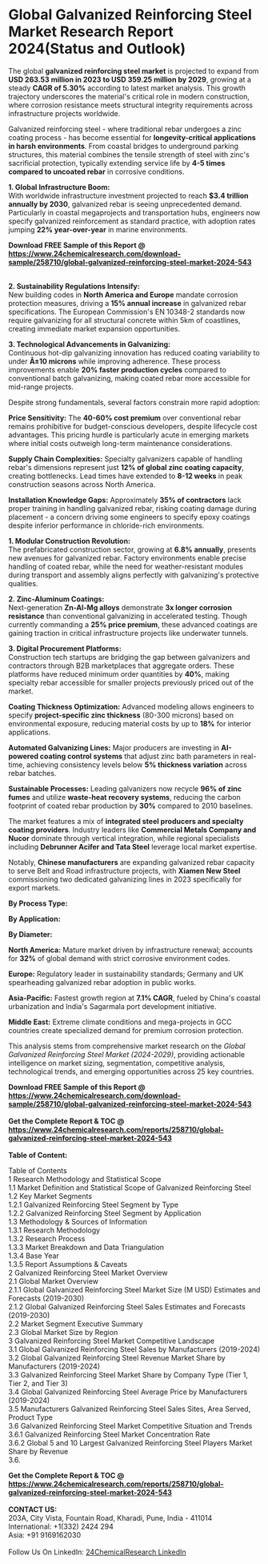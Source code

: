 <h1>Global Galvanized Reinforcing Steel Market Research Report 2024(Status and Outlook)</h1><p>The global <strong>galvanized reinforcing steel market</strong> is projected to expand from <strong>USD 263.53 million in 2023 to USD 359.25 million by 2029</strong>, growing at a steady <strong>CAGR of 5.30%</strong> according to latest market analysis. This growth trajectory underscores the material's critical role in modern construction, where corrosion resistance meets structural integrity requirements across infrastructure projects worldwide.</p><p>Galvanized reinforcing steel - where traditional rebar undergoes a zinc coating process - has become essential for <strong>longevity-critical applications in harsh environments</strong>. From coastal bridges to underground parking structures, this material combines the tensile strength of steel with zinc's sacrificial protection, typically extending service life by <strong>4-5 times compared to uncoated rebar</strong> in corrosive conditions.</p><p><strong>1. Global Infrastructure Boom:</strong><br>
With worldwide infrastructure investment projected to reach <strong>$3.4 trillion annually by 2030</strong>, galvanized rebar is seeing unprecedented demand. Particularly in coastal megaprojects and transportation hubs, engineers now specify galvanized reinforcement as standard practice, with adoption rates jumping <strong>22% year-over-year</strong> in marine environments.</p><div><b>Download FREE Sample of this Report @ 
            <a href="https://www.24chemicalresearch.com/download-sample/258710/global-galvanized-reinforcing-steel-market-2024-543">
            https://www.24chemicalresearch.com/download-sample/258710/global-galvanized-reinforcing-steel-market-2024-543</a></b></div><br><p><strong>2. Sustainability Regulations Intensify:</strong><br>
New building codes in <strong>North America and Europe</strong> mandate corrosion protection measures, driving a <strong>15% annual increase</strong> in galvanized rebar specifications. The European Commission's EN 10348-2 standards now require galvanizing for all structural concrete within 5km of coastlines, creating immediate market expansion opportunities.</p><p><strong>3. Technological Advancements in Galvanizing:</strong><br>
Continuous hot-dip galvanizing innovation has reduced coating variability to under <strong>Â±10 microns</strong> while improving adherence. These process improvements enable <strong>20% faster production cycles</strong> compared to conventional batch galvanizing, making coated rebar more accessible for mid-range projects.</p><p>Despite strong fundamentals, several factors constrain more rapid adoption:</p><p><strong>Price Sensitivity:</strong> The <strong>40-60% cost premium</strong> over conventional rebar remains prohibitive for budget-conscious developers, despite lifecycle cost advantages. This pricing hurdle is particularly acute in emerging markets where initial costs outweigh long-term maintenance considerations.</p><p><strong>Supply Chain Complexities:</strong> Specialty galvanizers capable of handling rebar's dimensions represent just <strong>12% of global zinc coating capacity</strong>, creating bottlenecks. Lead times have extended to <strong>8-12 weeks</strong> in peak construction seasons across North America.</p><p><strong>Installation Knowledge Gaps:</strong> Approximately <strong>35% of contractors</strong> lack proper training in handling galvanized rebar, risking coating damage during placement - a concern driving some engineers to specify epoxy coatings despite inferior performance in chloride-rich environments.</p><p><strong>1. Modular Construction Revolution:</strong><br>
The prefabricated construction sector, growing at <strong>6.8% annually</strong>, presents new avenues for galvanized rebar. Factory environments enable precise handling of coated rebar, while the need for weather-resistant modules during transport and assembly aligns perfectly with galvanizing's protective qualities.</p><p><strong>2. Zinc-Aluminum Coatings:</strong><br>
Next-generation <strong>Zn-Al-Mg alloys</strong> demonstrate <strong>3x longer corrosion resistance</strong> than conventional galvanizing in accelerated testing. Though currently commanding a <strong>25% price premium</strong>, these advanced coatings are gaining traction in critical infrastructure projects like underwater tunnels.</p><p><strong>3. Digital Procurement Platforms:</strong><br>
Construction tech startups are bridging the gap between galvanizers and contractors through B2B marketplaces that aggregate orders. These platforms have reduced minimum order quantities by <strong>40%</strong>, making specialty rebar accessible for smaller projects previously priced out of the market.</p><p><strong>Coating Thickness Optimization:</strong> Advanced modeling allows engineers to specify <strong>project-specific zinc thickness</strong> (80-300 microns) based on environmental exposure, reducing material costs by up to <strong>18%</strong> for interior applications.</p><p><strong>Automated Galvanizing Lines:</strong> Major producers are investing in <strong>AI-powered coating control systems</strong> that adjust zinc bath parameters in real-time, achieving consistency levels below <strong>5% thickness variation</strong> across rebar batches.</p><p><strong>Sustainable Processes:</strong> Leading galvanizers now recycle <strong>96% of zinc fumes</strong> and utilize <strong>waste-heat recovery systems</strong>, reducing the carbon footprint of coated rebar production by <strong>30%</strong> compared to 2010 baselines.</p><p>The market features a mix of <strong>integrated steel producers and specialty coating providers</strong>. Industry leaders like <strong>Commercial Metals Company and Nucor</strong> dominate through vertical integration, while regional specialists including <strong>Debrunner Acifer and Tata Steel</strong> leverage local market expertise.</p><p>Notably, <strong>Chinese manufacturers</strong> are expanding galvanized rebar capacity to serve Belt and Road infrastructure projects, with <strong>Xiamen New Steel</strong> commissioning two dedicated galvanizing lines in 2023 specifically for export markets.</p><p><strong>By Process Type:</strong></p><p><strong>By Application:</strong></p><p><strong>By Diameter:</strong></p><p><strong>North America:</strong> Mature market driven by infrastructure renewal; accounts for <strong>32%</strong> of global demand with strict corrosive environment codes.</p><p><strong>Europe:</strong> Regulatory leader in sustainability standards; Germany and UK spearheading galvanized rebar adoption in public works.</p><p><strong>Asia-Pacific:</strong> Fastest growth region at <strong>7.1% CAGR</strong>, fueled by China's coastal urbanization and India's Sagarmala port development initiative.</p><p><strong>Middle East:</strong> Extreme climate conditions and mega-projects in GCC countries create specialized demand for premium corrosion protection.</p><p>This analysis stems from comprehensive market research on the <em>Global Galvanized Reinforcing Steel Market (2024-2029)</em>, providing actionable intelligence on market sizing, segmentation, competitive analysis, technological trends, and emerging opportunities across 25 key countries.</p><div><b>Download FREE Sample of this Report @ 
            <a href="https://www.24chemicalresearch.com/download-sample/258710/global-galvanized-reinforcing-steel-market-2024-543">
            https://www.24chemicalresearch.com/download-sample/258710/global-galvanized-reinforcing-steel-market-2024-543</a></b></div><br><div><b>Get the Complete Report & TOC @ 
            <a href="https://www.24chemicalresearch.com/reports/258710/global-galvanized-reinforcing-steel-market-2024-543">
            https://www.24chemicalresearch.com/reports/258710/global-galvanized-reinforcing-steel-market-2024-543</a></b></div><br>
            <b>Table of Content:</b><p>Table of Contents<br />
1 Research Methodology and Statistical Scope<br />
1.1 Market Definition and Statistical Scope of Galvanized Reinforcing Steel<br />
1.2 Key Market Segments<br />
1.2.1 Galvanized Reinforcing Steel Segment by Type<br />
1.2.2 Galvanized Reinforcing Steel Segment by Application<br />
1.3 Methodology & Sources of Information<br />
1.3.1 Research Methodology<br />
1.3.2 Research Process<br />
1.3.3 Market Breakdown and Data Triangulation<br />
1.3.4 Base Year<br />
1.3.5 Report Assumptions & Caveats<br />
2 Galvanized Reinforcing Steel Market Overview<br />
2.1 Global Market Overview<br />
2.1.1 Global Galvanized Reinforcing Steel Market Size (M USD) Estimates and Forecasts (2019-2030)<br />
2.1.2 Global Galvanized Reinforcing Steel Sales Estimates and Forecasts (2019-2030)<br />
2.2 Market Segment Executive Summary<br />
2.3 Global Market Size by Region<br />
3 Galvanized Reinforcing Steel Market Competitive Landscape<br />
3.1 Global Galvanized Reinforcing Steel Sales by Manufacturers (2019-2024)<br />
3.2 Global Galvanized Reinforcing Steel Revenue Market Share by Manufacturers (2019-2024)<br />
3.3 Galvanized Reinforcing Steel Market Share by Company Type (Tier 1, Tier 2, and Tier 3)<br />
3.4 Global Galvanized Reinforcing Steel Average Price by Manufacturers (2019-2024)<br />
3.5 Manufacturers Galvanized Reinforcing Steel Sales Sites, Area Served, Product Type<br />
3.6 Galvanized Reinforcing Steel Market Competitive Situation and Trends<br />
3.6.1 Galvanized Reinforcing Steel Market Concentration Rate<br />
3.6.2 Global 5 and 10 Largest Galvanized Reinforcing Steel Players Market Share by Revenue<br />
3.6.</p><div><b>Get the Complete Report & TOC @ 
            <a href="https://www.24chemicalresearch.com/reports/258710/global-galvanized-reinforcing-steel-market-2024-543">
            https://www.24chemicalresearch.com/reports/258710/global-galvanized-reinforcing-steel-market-2024-543</a></b></div><br><b>CONTACT US:</b><br>
            203A, City Vista, Fountain Road, Kharadi, Pune, India - 411014<br>
            International: +1(332) 2424 294<br>
            Asia: +91 9169162030 <br><br>
            Follow Us On LinkedIn: <a href="https://www.linkedin.com/company/24chemicalresearch/">24ChemicalResearch LinkedIn</a>